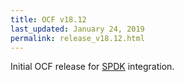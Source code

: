 ```yaml
---
title: OCF v18.12
last_updated: January 24, 2019
permalink: release_v18.12.html
---
```


Initial OCF release for [SPDK](https://spdk.io/) integration.
